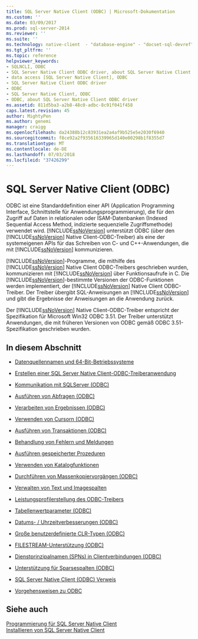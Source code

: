 ```yaml
---
title: SQL Server Native Client (ODBC) | Microsoft-Dokumentation
ms.custom: ''
ms.date: 03/09/2017
ms.prod: sql-server-2014
ms.reviewer: ''
ms.suite: ''
ms.technology: native-client  - "database-engine" - "docset-sql-devref"
ms.tgt_pltfrm: ''
ms.topic: reference
helpviewer_keywords:
- SQLNCLI, ODBC
- SQL Server Native Client ODBC driver, about SQL Server Native Client ODBC driver
- data access [SQL Server Native Client], ODBC
- SQL Server Native Client ODBC driver
- ODBC
- SQL Server Native Client, ODBC
- ODBC, about SQL Server Native Client ODBC driver
ms.assetid: 811d5ba3-a2b8-48c0-adbc-8c91f041f458
caps.latest.revision: 45
author: MightyPen
ms.author: genemi
manager: craigg
ms.openlocfilehash: da24388b12c83931ea2a4af9b525e5e2030f6940
ms.sourcegitcommit: f8ce92a2f935616339965d140e00298b1f8355d7
ms.translationtype: MT
ms.contentlocale: de-DE
ms.lasthandoff: 07/03/2018
ms.locfileid: "37426299"
---
```

# <a name="sql-server-native-client-odbc"></a>SQL Server Native Client (ODBC)
  ODBC ist eine Standarddefinition einer API (Application Programming Interface, Schnittstelle für Anwendungsprogrammierung), die für den Zugriff auf Daten in relationalen oder ISAM-Datenbanken (Indexed Sequential Access Method, indizierte sequenzielle Zugriffsmethode) verwendet wird. [!INCLUDE[ssNoVersion](../../../includes/ssnoversion-md.md)] unterstützt ODBC (über den [!INCLUDE[ssNoVersion](../../../includes/ssnoversion-md.md)] Native Client-ODBC-Treiber) als eine der systemeigenen APIs für das Schreiben von C- und C++-Anwendungen, die mit [!INCLUDE[ssNoVersion](../../../includes/ssnoversion-md.md)] kommunizieren.  
  
 [!INCLUDE[ssNoVersion](../../../includes/ssnoversion-md.md)]-Programme, die mithilfe des [!INCLUDE[ssNoVersion](../../../includes/ssnoversion-md.md)] Native Client ODBC-Treibers geschrieben wurden, kommunizieren mit [!INCLUDE[ssNoVersion](../../../includes/ssnoversion-md.md)] über Funktionsaufrufe in C. Die [!INCLUDE[ssNoVersion](../../../includes/ssnoversion-md.md)]-bestimmte Versionen der ODBC-Funktionen werden implementiert, der [!INCLUDE[ssNoVersion](../../../includes/ssnoversion-md.md)] Native Client ODBC-Treiber. Der Treiber übergibt SQL-Anweisungen an [!INCLUDE[ssNoVersion](../../../includes/ssnoversion-md.md)] und gibt die Ergebnisse der Anweisungen an die Anwendung zurück.  
  
 Der [!INCLUDE[ssNoVersion](../../../includes/ssnoversion-md.md)] Native Client-ODBC-Treiber entspricht der Spezifikation für Microsoft Win32 ODBC 3.51. Der Treiber unterstützt Anwendungen, die mit früheren Versionen von ODBC gemäß ODBC 3.51-Spezifikation geschrieben wurden.  
  
## <a name="in-this-section"></a>In diesem Abschnitt  
  
-   [Datenquellennamen und 64-Bit-Betriebssysteme](data-source-names-and-64-bit-operating-systems.md)  
  
-   [Erstellen einer SQL Server Native Client-ODBC-Treiberanwendung](creating-a-driver-application.md)  
  
-   [Kommunikation mit SQLServer &#40;ODBC&#41;](../../native-client-odbc-communication/communicating-with-sql-server-odbc.md)  
  
-   [Ausführen von Abfragen &#40;ODBC&#41;](../../native-client-odbc-queries/executing-queries-odbc.md)  
  
-   [Verarbeiten von Ergebnissen &#40;ODBC&#41;](../../native-client-odbc-results/processing-results-odbc.md)  
  
-   [Verwenden von Cursorn &#40;ODBC&#41;](../../native-client-odbc-cursors/using-cursors-odbc.md)  
  
-   [Ausführen von Transaktionen &#40;ODBC&#41;](../../../database-engine/dev-guide/performing-transactions-odbc.md)  
  
-   [Behandlung von Fehlern und Meldungen](../../native-client-odbc-error-messages/handling-errors-and-messages.md)  
  
-   [Ausführen gespeicherter Prozeduren](../../native-client-odbc-stored-procedures/running-stored-procedures.md)  
  
-   [Verwenden von Katalogfunktionen](using-catalog-functions.md)  
  
-   [Durchführen von Massenkopiervorgängen &#40;ODBC&#41;](../../native-client-odbc-bulk-copy-operations/performing-bulk-copy-operations-odbc.md)  
  
-   [Verwalten von Text und Imagespalten](../../native-client-odbc-text-image-columns/managing-text-and-image-columns.md)  
  
-   [Leistungsprofilerstellung des ODBC-Treibers](profiling-odbc-driver-performance.md)  
  
-   [Tabellenwertparameter &#40;ODBC&#41;](../../native-client-odbc-table-valued-parameters/table-valued-parameters-odbc.md)  
  
-   [Datums- / Uhrzeitverbesserungen &#40;ODBC&#41;](../../native-client-odbc-date-time/date-and-time-improvements-odbc.md)  
  
-   [Große benutzerdefinierte CLR-Typen &#40;ODBC&#41;](large-clr-user-defined-types-odbc.md)  
  
-   [FILESTREAM-Unterstützung &#40;ODBC&#41;](filestream-support-odbc.md)  
  
-   [Dienstprinzipalnamen &#40;SPNs&#41; in Clientverbindungen &#40;ODBC&#41;](service-principal-names-spns-in-client-connections-odbc.md)  
  
-   [Unterstützung für Sparsespalten &#40;ODBC&#41;](sparse-columns-support-odbc.md)  
  
-   [SQL Server Native Client &#40;ODBC&#41; Verweis](../../../database-engine/dev-guide/sql-server-native-client-odbc-reference.md)  
  
-   [Vorgehensweisen zu ODBC](../../native-client-odbc-how-to/odbc-how-to-topics.md)  
  
## <a name="see-also"></a>Siehe auch  
 [Programmierung für SQL Server Native Client](../sql-server-native-client-programming.md)   
 [Installieren von SQL Server Native Client](../applications/installing-sql-server-native-client.md)  
  
  
